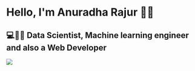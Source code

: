 # Hello, I'm Anuradha Rajur 🙋‍♂️

## 💻👨‍💻 Data Scientist, Machine learning engineer and also a Web Developer


<img src="https://img.shields.io/badge/linkedin-%230077B5.svg?&style=for-the-badge&logo=linkedin&logoColor=white" />
